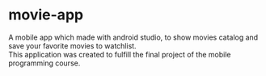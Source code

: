 # movie-app
A mobile app which made with android studio, to show movies catalog and save your favorite movies to watchlist. <br>
This application was created to fulfill the final project of the mobile programming course.
